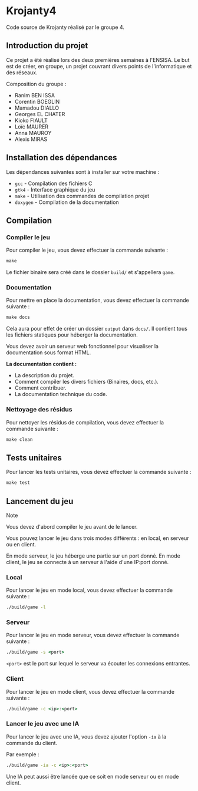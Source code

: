 # Krojanty4

Code source de Krojanty réalisé par le groupe 4.

## Introduction du projet

Ce projet a été réalisé lors des deux premières semaines à l'ENSISA. Le but est de créer, en groupe, un projet couvrant divers points de l'informatique et des réseaux.

Composition du groupe :

- Ranim BEN ISSA
- Corentin BOEGLIN
- Mamadou DIALLO
- Georges EL CHATER
- Kioko FIAULT
- Loïc MAURER
- Anna MAUROY
- Alexis MIRAS

## Installation des dépendances

Les dépendances suivantes sont à installer sur votre machine :

- `gcc` - Compilation des fichiers C
- `gtk4` - Interface graphique du jeu
- `make` - Utilisation des commandes de compilation projet
- `doxygen` - Compilation de la documentation

## Compilation

### Compiler le jeu

Pour compiler le jeu, vous devez effectuer la commande suivante :

```cmd
make
```

Le fichier binaire sera créé dans le dossier `build/` et s'appellera `game`.

### Documentation

Pour mettre en place la documentation, vous devez effectuer la commande suivante :

```cmd
make docs
```

Cela aura pour effet de créer un dossier `output` dans `docs/`. Il contient tous les fichiers statiques pour héberger la documentation.

Vous devez avoir un serveur web fonctionnel pour visualiser la documentation sous format HTML.

__La documentation contient :__

- La description du projet.
- Comment compiler les divers fichiers (Binaires, docs, etc.).
- Comment contribuer.
- La documentation technique du code.

### Nettoyage des résidus

Pour nettoyer les résidus de compilation, vous devez effectuer la commande suivante :

```cmd
make clean
```

## Tests unitaires

Pour lancer les tests unitaires, vous devez effectuer la commande suivante :

```cmd
make test
```

## Lancement du jeu

> [!note]
> Vous devez d'abord compiler le jeu avant de le lancer.

Vous pouvez lancer le jeu dans trois modes différents : en local, en serveur ou en client.

En mode serveur, le jeu héberge une partie sur un port donné.
En mode client, le jeu se connecte à un serveur à l'aide d'une IP:port donné.

### Local

Pour lancer le jeu en mode local, vous devez effectuer la commande suivante :

```cmd
./build/game -l
```

### Serveur

Pour lancer le jeu en mode serveur, vous devez effectuer la commande suivante :

```cmd
./build/game -s <port>
```

`<port>` est le port sur lequel le serveur va écouter les connexions entrantes.

### Client

Pour lancer le jeu en mode client, vous devez effectuer la commande suivante :

```cmd
./build/game -c <ip>:<port>
```

### Lancer le jeu avec une IA

Pour lancer le jeu avec une IA, vous devez ajouter l'option `-ia` à la commande du client.

Par exemple :

```cmd
./build/game -ia -c <ip>:<port>
```

Une IA peut aussi être lancée que ce soit en mode serveur ou en mode client.
